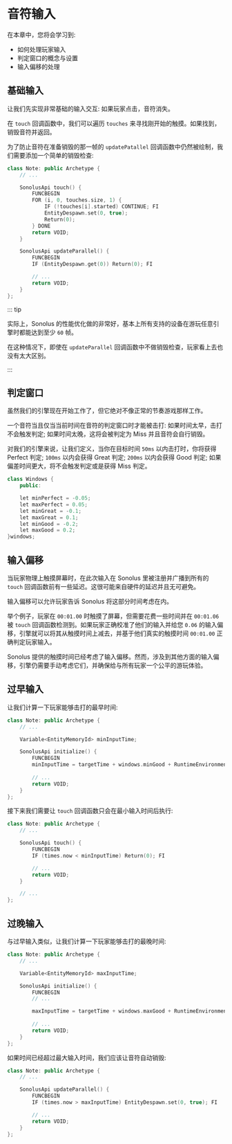 # 音符输入

在本章中，您将会学习到:

- 如何处理玩家输入
- 判定窗口的概念与设置
- 输入偏移的处理

## 基础输入

让我们先实现非常基础的输入交互: 如果玩家点击，音符消失。

在 `touch` 回调函数中，我们可以遍历 `touches` 来寻找刚开始的触摸。如果找到，销毁音符并返回。

为了防止音符在准备销毁的那一帧的 `updatePatallel` 回调函数中仍然被绘制，我们需要添加一个简单的销毁检查:

```cpp title='/engine/play/Note.cpp'
class Note: public Archetype {
    // ...

    SonolusApi touch() {
        FUNCBEGIN
        FOR (i, 0, touches.size, 1) {
            IF (!touches[i].started) CONTINUE; FI
            EntityDespawn.set(0, true);
            Return(0);
        } DONE
        return VOID;
    }

    SonolusApi updateParallel() {
        FUNCBEGIN
        IF (EntityDespawn.get(0)) Return(0); FI

        // ...
        return VOID;
    }
};
```

::: tip

实际上，Sonolus 的性能优化做的非常好，基本上所有支持的设备在游玩任意引擎时都能达到至少 `60` 帧。

在这种情况下，即使在 `updateParallel` 回调函数中不做销毁检查，玩家看上去也没有太大区别。

:::

## 判定窗口

虽然我们的引擎现在开始工作了，但它绝对不像正常的节奏游戏那样工作。

一个音符当且仅当当前时间在音符的判定窗口时才能被击打: 如果时间太早，击打不会触发判定; 如果时间太晚，这将会被判定为 Miss 并且音符会自行销毁。

对我们的引擎来说，让我们定义，当你在目标时间 `50ms` 以内击打时，你将获得 Perfect 判定; `100ms` 以内会获得 Great 判定; `200ms` 以内会获得 Good 判定; 如果偏差时间更大，将不会触发判定或是获得 Miss 判定。

```cpp title='/engine/constants.cpp'
class Windows {
    public:

    let minPerfect = -0.05;
    let maxPerfect = 0.05;
    let minGreat = -0.1;
    let maxGreat = 0.1;
    let minGood = -0.2;
    let maxGood = 0.2;
}windows;
```

## 输入偏移

当玩家物理上触摸屏幕时，在此次输入在 Sonolus 里被注册并广播到所有的 `touch` 回调函数前有一些延迟。这很可能来自硬件的延迟并且无可避免。

输入偏移可以允许玩家告诉 Sonolus 将这部分时间考虑在内。

举个例子，玩家在 `00:01.00` 时触摸了屏幕，但需要花费一些时间并在 `00:01.06` 被 `touch` 回调函数检测到。如果玩家正确校准了他们的输入并给您 `0.06` 的输入偏移，引擎就可以将其从触摸时间上减去，并基于他们真实的触摸时间 `00:01.00` 正确判定玩家输入。

Sonolus 提供的触摸时间已经考虑了输入偏移。然而，涉及到其他方面的输入偏移，引擎仍需要手动考虑它们，并确保给与所有玩家一个公平的游玩体验。

## 过早输入

让我们计算一下玩家能够击打的最早时间:

```cpp title='/engine/play/Note.cpp'
class Note: public Archetype {
    // ...

    Variable<EntityMemoryId> minInputTime;

    SonolusApi initialize() {
        FUNCBEGIN
        minInputTime = targetTime + windows.minGood + RuntimeEnvironment.get(3);
        
        // ...
        return VOID;
    }
};
```

接下来我们需要让 `touch` 回调函数只会在最小输入时间后执行:

```cpp title='/engine/play/Note.cpp'
class Note: public Archetype {
    // ...

    SonolusApi touch() {
        FUNCBEGIN
        IF (times.now < minInputTime) Return(0); FI

        // ...
        return VOID;
    }

    // ...
};
```

## 过晚输入

与过早输入类似，让我们计算一下玩家能够击打的最晚时间:

```cpp title='/engine/play/Note.cpp'
class Note: public Archetype {
    // ...

    Variable<EntityMemoryId> maxInputTime;

    SonolusApi initialize() {
        FUNCBEGIN
        // ...

        maxInputTime = targetTime + windows.maxGood + RuntimeEnvironment.get(3);
        
        // ...
        return VOID;
    }
};
```

如果时间已经超过最大输入时间，我们应该让音符自动销毁:

```cpp title='/engine/play/Note.cpp'
class Note: public Archetype {
    // ...

    SonolusApi updateParallel() {
        FUNCBEGIN
        IF (times.now > maxInputTime) EntityDespawn.set(0, true); FI

        // ...
        return VOID;
    }
};
```
